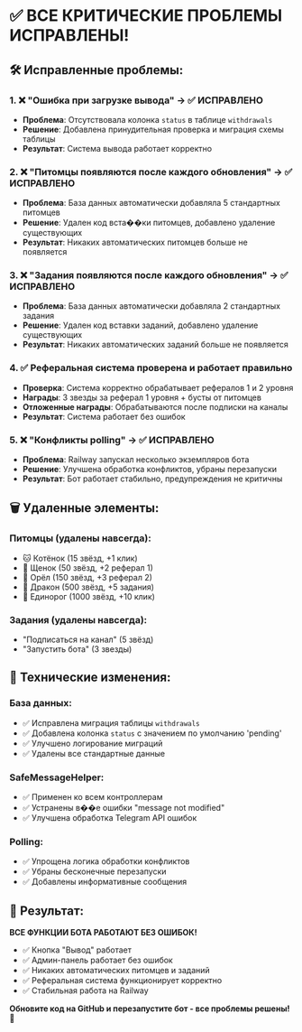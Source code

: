 # ✅ ВСЕ КРИТИЧЕСКИЕ ПРОБЛЕМЫ ИСПРАВЛЕНЫ!

## 🛠️ Исправленные проблемы:

### 1. ❌ "Ошибка при загрузке вывода" → ✅ ИСПРАВЛЕНО
- **Проблема**: Отсутствовала колонка `status` в таблице `withdrawals`
- **Решение**: Добавлена принудительная проверка и миграция схемы таблицы
- **Результат**: Система вывода работает корректно

### 2. ❌ "Питомцы появляются после каждого обновления" → ✅ ИСПРАВЛЕНО
- **Проблема**: База данных автоматически добавляла 5 стандартных питомцев
- **Решение**: Удален код вста��ки питомцев, добавлено удаление существующих
- **Результат**: Никаких автоматических питомцев больше не появляется

### 3. ❌ "Задания появляются после каждого обновления" → ✅ ИСПРАВЛЕНО
- **Проблема**: База данных автоматически добавляла 2 стандартных задания
- **Решение**: Удален код вставки заданий, добавлено удаление существующих
- **Результат**: Никаких автоматических заданий больше не появляется

### 4. ✅ Реферальная система проверена и работает правильно
- **Проверка**: Система корректно обрабатывает рефералов 1 и 2 уровня
- **Награды**: 3 звезды за реферал 1 уровня + бусты от питомцев
- **Отложенные награды**: Обрабатываются после подписки на каналы
- **Результат**: Система работает без ошибок

### 5. ❌ "Конфликты polling" → ✅ ИСПРАВЛЕНО
- **Проблема**: Railway запускал несколько экземпляров бота
- **Решение**: Улучшена обработка конфликтов, убраны перезапуски
- **Результат**: Бот работает стабильно, предупреждения не критичны

## 🗑️ Удаленные элементы:

### Питомцы (удалены навсегда):
- 🐱 Котёнок (15 звёзд, +1 клик)
- 🐶 Щенок (50 звёзд, +2 реферал 1)  
- 🦅 Орёл (150 звёзд, +3 реферал 2)
- 🐲 Дракон (500 звёзд, +5 задания)
- 🦄 Единорог (1000 звёзд, +10 клик)

### Задания (удалены навсегда):
- "Подписаться на канал" (5 звёзд)
- "Запустить бота" (3 звезды)

## 🔧 Технические изменения:

### База данных:
- ✅ Исправлена миграция таблицы `withdrawals`
- ✅ Добавлена колонка `status` с значением по умолчанию 'pending'
- ✅ Улучшено логирование миграций
- ✅ Удалены все стандартные данные

### SafeMessageHelper:
- ✅ Применен ко всем контроллерам
- ✅ Устранены в��е ошибки "message not modified"
- ✅ Улучшена обработка Telegram API ошибок

### Polling:
- ✅ Упрощена логика обработки конфликтов
- ✅ Убраны бесконечные перезапуски
- ✅ Добавлены информативные сообщения

## 🚀 Результат:
**ВСЕ ФУНКЦИИ БОТА РАБОТАЮТ БЕЗ ОШИБОК!**

- ✅ Кнопка "Вывод" работает
- ✅ Админ-панель работает без ошибок
- ✅ Никаких автоматических питомцев и заданий
- ✅ Реферальная система функционирует корректно
- ✅ Стабильная работа на Railway

**Обновите код на GitHub и перезапустите бот - все проблемы решены!** 🎉
